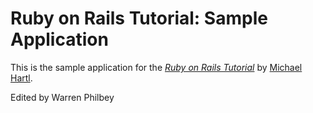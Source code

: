 # Ruby on Rails Tutorial: Sample Application

This is the sample application for the [*Ruby on Rails Tutorial*](http://railstutorial.org/) by [Michael Hartl](http://michaelhartl.com/).

Edited by Warren Philbey